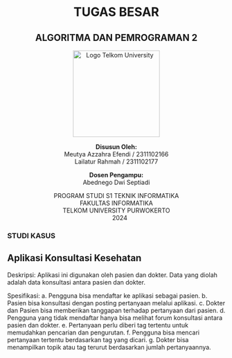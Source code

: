 <h1 align="center">TUGAS BESAR</h1>
<h2 align="center">ALGORITMA DAN PEMROGRAMAN 2</h2>


<p align="center">
  <img src="telkomuniv.png" alt="Logo Telkom University" width="200">
</p>
<p align="center">
    <strong>Disusun Oleh:</strong><br>
    Meutya Azzahra Efendi / 2311102166<br>
    Lailatur Rahmah / 2311102177<br>
</p>

<p align="center">
    <strong>Dosen Pengampu:</strong><br>
    Abednego Dwi Septiadi
</p>

<p align="center">
    PROGRAM STUDI S1 TEKNIK INFORMATIKA<br>
    FAKULTAS INFORMATIKA<br>
    TELKOM UNIVERSITY PURWOKERTO<br>
    2024
</p>

### STUDI KASUS
## Aplikasi Konsultasi Kesehatan
Deskripsi: Aplikasi ini digunakan oleh pasien dan dokter. Data yang diolah adalah data konsultasi antara pasien dan dokter.

Spesifikasi:
a.	Pengguna bisa mendaftar ke aplikasi sebagai pasien.
b.	Pasien bisa konsultasi dengan posting pertanyaan melalui aplikasi.
c.	Dokter dan Pasien bisa memberikan tanggapan terhadap pertanyaan dari pasien.
d.	Pengguna yang tidak mendaftar hanya bisa melihat forum konsultasi antara pasien dan dokter.
e.	Pertanyaan perlu diberi tag tertentu untuk memudahkan pencarian dan pengurutan.
f.	Pengguna bisa mencari pertanyaan tertentu berdasarkan tag yang dicari.
g.	Dokter bisa menampilkan topik atau tag terurut berdasarkan jumlah pertanyaannya.

